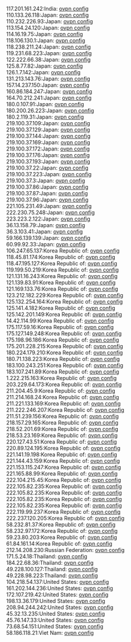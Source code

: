 117.201.161.242:India: [ovpn config](vpn/117_201_161_242.ovpn)  
110.133.26.118:Japan: [ovpn config](vpn/110_133_26_118.ovpn)  
110.232.226.93:Japan: [ovpn config](vpn/110_232_226_93.ovpn)  
113.154.24.120:Japan: [ovpn config](vpn/113_154_24_120.ovpn)  
114.16.19.75:Japan: [ovpn config](vpn/114_16_19_75.ovpn)  
118.106.130.1:Japan: [ovpn config](vpn/118_106_130_1.ovpn)  
118.238.211.24:Japan: [ovpn config](vpn/118_238_211_24.ovpn)  
119.231.68.223:Japan: [ovpn config](vpn/119_231_68_223.ovpn)  
122.222.66.38:Japan: [ovpn config](vpn/122_222_66_38.ovpn)  
125.8.77.82:Japan: [ovpn config](vpn/125_8_77_82.ovpn)  
126.1.7.142:Japan: [ovpn config](vpn/126_1_7_142.ovpn)  
131.213.143.76:Japan: [ovpn config](vpn/131_213_143_76.ovpn)  
157.14.237.150:Japan: [ovpn config](vpn/157_14_237_150.ovpn)  
160.86.184.247:Japan: [ovpn config](vpn/160_86_184_247.ovpn)  
164.70.212.241:Japan: [ovpn config](vpn/164_70_212_241.ovpn)  
180.0.107.91:Japan: [ovpn config](vpn/180_0_107_91.ovpn)  
180.200.26.223:Japan: [ovpn config](vpn/180_200_26_223.ovpn)  
180.2.119.31:Japan: [ovpn config](vpn/180_2_119_31.ovpn)  
219.100.37.109:Japan: [ovpn config](vpn/219_100_37_109.ovpn)  
219.100.37.129:Japan: [ovpn config](vpn/219_100_37_129.ovpn)  
219.100.37.144:Japan: [ovpn config](vpn/219_100_37_144.ovpn)  
219.100.37.169:Japan: [ovpn config](vpn/219_100_37_169.ovpn)  
219.100.37.172:Japan: [ovpn config](vpn/219_100_37_172.ovpn)  
219.100.37.176:Japan: [ovpn config](vpn/219_100_37_176.ovpn)  
219.100.37.193:Japan: [ovpn config](vpn/219_100_37_193.ovpn)  
219.100.37.22:Japan: [ovpn config](vpn/219_100_37_22.ovpn)  
219.100.37.223:Japan: [ovpn config](vpn/219_100_37_223.ovpn)  
219.100.37.3:Japan: [ovpn config](vpn/219_100_37_3.ovpn)  
219.100.37.86:Japan: [ovpn config](vpn/219_100_37_86.ovpn)  
219.100.37.87:Japan: [ovpn config](vpn/219_100_37_87.ovpn)  
219.100.37.96:Japan: [ovpn config](vpn/219_100_37_96.ovpn)  
221.105.231.49:Japan: [ovpn config](vpn/221_105_231_49.ovpn)  
222.230.75.248:Japan: [ovpn config](vpn/222_230_75_248.ovpn)  
223.223.2.122:Japan: [ovpn config](vpn/223_223_2_122.ovpn)  
36.13.158.79:Japan: [ovpn config](vpn/36_13_158_79.ovpn)  
36.3.103.41:Japan: [ovpn config](vpn/36_3_103_41.ovpn)  
59.166.139.139:Japan: [ovpn config](vpn/59_166_139_139.ovpn)  
60.99.92.33:Japan: [ovpn config](vpn/60_99_92_33.ovpn)  
106.247.65.137:Korea Republic of: [ovpn config](vpn/106_247_65_137.ovpn)  
118.45.81.174:Korea Republic of: [ovpn config](vpn/118_45_81_174.ovpn)  
118.47.195.127:Korea Republic of: [ovpn config](vpn/118_47_195_127.ovpn)  
119.199.50.219:Korea Republic of: [ovpn config](vpn/119_199_50_219.ovpn)  
121.131.16.243:Korea Republic of: [ovpn config](vpn/121_131_16_243.ovpn)  
121.139.83.91:Korea Republic of: [ovpn config](vpn/121_139_83_91.ovpn)  
121.169.133.76:Korea Republic of: [ovpn config](vpn/121_169_133_76.ovpn)  
123.212.182.229:Korea Republic of: [ovpn config](vpn/123_212_182_229.ovpn)  
125.132.254.164:Korea Republic of: [ovpn config](vpn/125_132_254_164.ovpn)  
125.141.4.182:Korea Republic of: [ovpn config](vpn/125_141_4_182.ovpn)  
125.142.201.149:Korea Republic of: [ovpn config](vpn/125_142_201_149.ovpn)  
14.42.114.99:Korea Republic of: [ovpn config](vpn/14_42_114_99.ovpn)  
175.117.59.16:Korea Republic of: [ovpn config](vpn/175_117_59_16.ovpn)  
175.127.149.248:Korea Republic of: [ovpn config](vpn/175_127_149_248.ovpn)  
175.198.96.186:Korea Republic of: [ovpn config](vpn/175_198_96_186.ovpn)  
175.201.228.215:Korea Republic of: [ovpn config](vpn/175_201_228_215.ovpn)  
180.224.179.210:Korea Republic of: [ovpn config](vpn/180_224_179_210.ovpn)  
180.71.138.223:Korea Republic of: [ovpn config](vpn/180_71_138_223.ovpn)  
183.100.243.251:Korea Republic of: [ovpn config](vpn/183_100_243_251.ovpn)  
183.107.241.89:Korea Republic of: [ovpn config](vpn/183_107_241_89.ovpn)  
1.222.215.163:Korea Republic of: [ovpn config](vpn/1_222_215_163.ovpn)  
203.229.64.173:Korea Republic of: [ovpn config](vpn/203_229_64_173.ovpn)  
211.204.45.9:Korea Republic of: [ovpn config](vpn/211_204_45_9.ovpn)  
211.214.168.24:Korea Republic of: [ovpn config](vpn/211_214_168_24.ovpn)  
211.221.133.169:Korea Republic of: [ovpn config](vpn/211_221_133_169.ovpn)  
211.222.246.207:Korea Republic of: [ovpn config](vpn/211_222_246_207.ovpn)  
211.51.239.156:Korea Republic of: [ovpn config](vpn/211_51_239_156.ovpn)  
218.157.29.165:Korea Republic of: [ovpn config](vpn/218_157_29_165.ovpn)  
218.52.201.69:Korea Republic of: [ovpn config](vpn/218_52_201_69.ovpn)  
218.53.23.169:Korea Republic of: [ovpn config](vpn/218_53_23_169.ovpn)  
220.127.43.51:Korea Republic of: [ovpn config](vpn/220_127_43_51.ovpn)  
220.89.124.195:Korea Republic of: [ovpn config](vpn/220_89_124_195.ovpn)  
221.141.19.198:Korea Republic of: [ovpn config](vpn/221_141_19_198.ovpn)  
221.144.43.159:Korea Republic of: [ovpn config](vpn/221_144_43_159.ovpn)  
221.153.115.247:Korea Republic of: [ovpn config](vpn/221_153_115_247.ovpn)  
221.165.88.99:Korea Republic of: [ovpn config](vpn/221_165_88_99.ovpn)  
222.104.215.45:Korea Republic of: [ovpn config](vpn/222_104_215_45.ovpn)  
222.105.82.235:Korea Republic of: [ovpn config](vpn/222_105_82_235.ovpn)  
222.105.82.235:Korea Republic of: [ovpn config](vpn/222_105_82_235.ovpn)  
222.105.82.235:Korea Republic of: [ovpn config](vpn/222_105_82_235.ovpn)  
222.105.82.235:Korea Republic of: [ovpn config](vpn/222_105_82_235.ovpn)  
222.119.99.237:Korea Republic of: [ovpn config](vpn/222_119_99_237.ovpn)  
222.237.120.205:Korea Republic of: [ovpn config](vpn/222_237_120_205.ovpn)  
58.232.81.37:Korea Republic of: [ovpn config](vpn/58_232_81_37.ovpn)  
58.232.97.172:Korea Republic of: [ovpn config](vpn/58_232_97_172.ovpn)  
59.23.80.203:Korea Republic of: [ovpn config](vpn/59_23_80_203.ovpn)  
61.84.161.14:Korea Republic of: [ovpn config](vpn/61_84_161_14.ovpn)  
212.14.208.230:Russian Federation: [ovpn config](vpn/212_14_208_230.ovpn)  
171.5.24.18:Thailand: [ovpn config](vpn/171_5_24_18.ovpn)  
184.22.68.36:Thailand: [ovpn config](vpn/184_22_68_36.ovpn)  
49.228.100.127:Thailand: [ovpn config](vpn/49_228_100_127.ovpn)  
49.228.98.223:Thailand: [ovpn config](vpn/49_228_98_223.ovpn)  
104.218.54.137:United States: [ovpn config](vpn/104_218_54_137.ovpn)  
161.202.144.236:United States: [ovpn config](vpn/161_202_144_236.ovpn)  
172.107.219.42:United States: [ovpn config](vpn/172_107_219_42.ovpn)  
198.13.36.179:United States: [ovpn config](vpn/198_13_36_179.ovpn)  
208.94.244.242:United States: [ovpn config](vpn/208_94_244_242.ovpn)  
45.32.13.235:United States: [ovpn config](vpn/45_32_13_235.ovpn)  
45.76.147.33:United States: [ovpn config](vpn/45_76_147_33.ovpn)  
73.68.54.151:United States: [ovpn config](vpn/73_68_54_151.ovpn)  
58.186.118.21:Viet Nam: [ovpn config](vpn/58_186_118_21.ovpn)  
